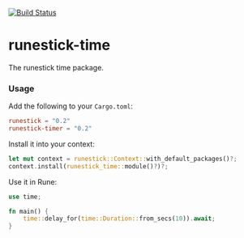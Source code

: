 [![Build Status](https://github.com/udoprog/runestick/workflows/Build/badge.svg)](https://github.com/udoprog/runestick/actions)

# runestick-time

The runestick time package.

### Usage

Add the following to your `Cargo.toml`:

```toml
runestick = "0.2"
runestick-timer = "0.2"
```

Install it into your context:

```rust
let mut context = runestick::Context::with_default_packages()?;
context.install(runestick_time::module()?)?;
```

Use it in Rune:

```rust
use time;

fn main() {
    time::delay_for(time::Duration::from_secs(10)).await;
}
```
